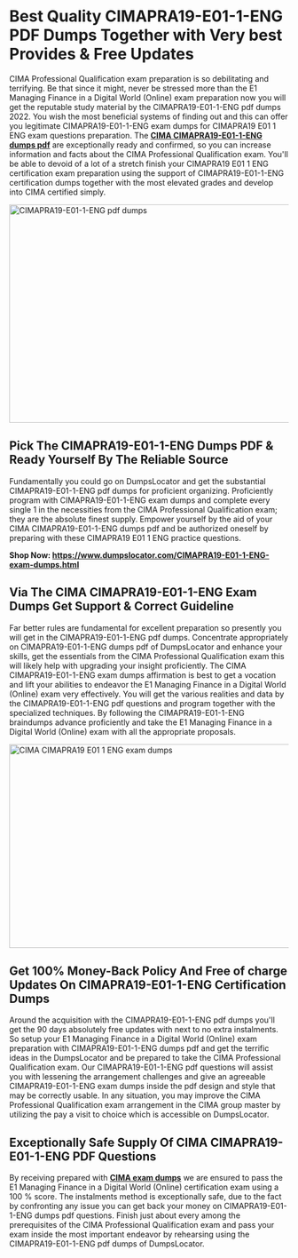 <h1><strong>Best Quality CIMAPRA19-E01-1-ENG PDF Dumps Together with Very best Provides &amp; Free Updates</strong></h1>
<p>CIMA Professional Qualification exam preparation is so debilitating and terrifying. Be that since it might, never be stressed more than the E1 Managing Finance in a Digital World (Online) exam preparation now you will get the reputable study material by the CIMAPRA19-E01-1-ENG pdf dumps 2022. You wish the most beneficial systems of finding out and this can offer you legitimate CIMAPRA19-E01-1-ENG exam dumps for CIMAPRA19 E01 1 ENG exam questions preparation. The <strong><a href="https://www.dumpslocator.com/CIMAPRA19-E01-1-ENG-exam-dumps.html">CIMA CIMAPRA19-E01-1-ENG dumps pdf</a></strong> are exceptionally ready and confirmed, so you can increase information and facts about the CIMA Professional Qualification exam. You'll be able to devoid of a lot of a stretch finish your CIMAPRA19 E01 1 ENG certification exam preparation using the support of CIMAPRA19-E01-1-ENG certification dumps together with the most elevated grades and develop into CIMA certified simply.</p>
<p><img src="https://i.ibb.co/SKhFh8d/Pastel-Purple-Computer-UI-Class-Syllabus-Education-Presentation.png" alt="CIMAPRA19-E01-1-ENG pdf dumps" width="700" height="393" /></p>
<h2><strong>Pick The CIMAPRA19-E01-1-ENG Dumps PDF &amp; Ready Yourself By The Reliable Source</strong></h2>
<p>Fundamentally you could go on DumpsLocator and get the substantial CIMAPRA19-E01-1-ENG pdf dumps for proficient organizing. Proficiently program with CIMAPRA19-E01-1-ENG exam dumps and complete every single 1 in the necessities from the CIMA Professional Qualification exam; they are the absolute finest supply. Empower yourself by the aid of your CIMA CIMAPRA19-E01-1-ENG dumps pdf and be authorized oneself by preparing with these CIMAPRA19 E01 1 ENG practice questions.</p>
<p><strong>Shop Now: <a href="https://www.dumpslocator.com/CIMAPRA19-E01-1-ENG-exam-dumps.html">https://www.dumpslocator.com/CIMAPRA19-E01-1-ENG-exam-dumps.html</a></strong></p>
<h2><strong>Via The CIMA CIMAPRA19-E01-1-ENG Exam Dumps Get Support &amp; Correct Guideline</strong></h2>
<p>Far better rules are fundamental for excellent preparation so presently you will get in the CIMAPRA19-E01-1-ENG pdf dumps. Concentrate appropriately on CIMAPRA19-E01-1-ENG dumps pdf of DumpsLocator and enhance your skills, get the essentials from the CIMA Professional Qualification exam this will likely help with upgrading your insight proficiently. The CIMA CIMAPRA19-E01-1-ENG exam dumps affirmation is best to get a vocation and lift your abilities to endeavor the E1 Managing Finance in a Digital World (Online) exam very effectively. You will get the various realities and data by the CIMAPRA19-E01-1-ENG pdf questions and program together with the specialized techniques. By following the CIMAPRA19-E01-1-ENG braindumps advance proficiently and take the E1 Managing Finance in a Digital World (Online) exam with all the appropriate proposals.</p>
<p><a href="https://www.dumpslocator.com/CIMAPRA19-E01-1-ENG-exam-dumps.html"><img src="https://i.ibb.co/NtZbgjG/Blue-and-White-Medical-Dental-Clinic-Facebook-Ad.png" alt="CIMA CIMAPRA19 E01 1 ENG exam dumps" width="700" height="367" /></a></p>
<h2><strong>Get 100% Money-Back Policy And Free of charge Updates On CIMAPRA19-E01-1-ENG Certification Dumps</strong></h2>
<p>Around the acquisition with the CIMAPRA19-E01-1-ENG pdf dumps you'll get the 90 days absolutely free updates with next to no extra instalments. So setup your E1 Managing Finance in a Digital World (Online) exam preparation with CIMAPRA19-E01-1-ENG dumps pdf and get the terrific ideas in the DumpsLocator and be prepared to take the CIMA Professional Qualification exam. Our CIMAPRA19-E01-1-ENG pdf questions will assist you with lessening the arrangement challenges and give an agreeable CIMAPRA19-E01-1-ENG exam dumps inside the pdf design and style that may be correctly usable. In any situation, you may improve the CIMA Professional Qualification exam arrangement in the CIMA group master by utilizing the pay a visit to choice which is accessible on DumpsLocator.</p>
<h2><strong>Exceptionally Safe Supply Of CIMA CIMAPRA19-E01-1-ENG PDF Questions</strong></h2>
<p>By receiving prepared with <strong><a href="https://www.dumpslocator.com/cima-exams.html">CIMA exam dumps</a></strong> we are ensured to pass the E1 Managing Finance in a Digital World (Online) certification exam using a 100 % score. The instalments method is exceptionally safe, due to the fact by confronting any issue you can get back your money on CIMAPRA19-E01-1-ENG dumps pdf questions. Finish just about every among the prerequisites of the CIMA Professional Qualification exam and pass your exam inside the most important endeavor by rehearsing using the CIMAPRA19-E01-1-ENG pdf dumps of DumpsLocator.</p>

